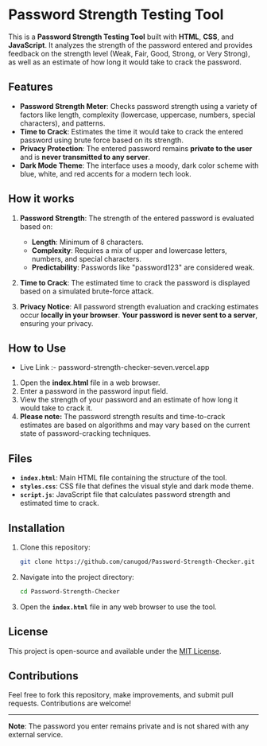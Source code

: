 # Password Strength Testing Tool

This is a **Password Strength Testing Tool** built with **HTML**, **CSS**, and **JavaScript**. It analyzes the strength of the password entered and provides feedback on the strength level (Weak, Fair, Good, Strong, or Very Strong), as well as an estimate of how long it would take to crack the password.

## Features

- **Password Strength Meter**: Checks password strength using a variety of factors like length, complexity (lowercase, uppercase, numbers, special characters), and patterns.
- **Time to Crack**: Estimates the time it would take to crack the entered password using brute force based on its strength.
- **Privacy Protection**: The entered password remains **private to the user** and is **never transmitted to any server**.
- **Dark Mode Theme**: The interface uses a moody, dark color scheme with blue, white, and red accents for a modern tech look.

## How it works

1. **Password Strength**: The strength of the entered password is evaluated based on:
    - **Length**: Minimum of 8 characters.
    - **Complexity**: Requires a mix of upper and lowercase letters, numbers, and special characters.
    - **Predictability**: Passwords like "password123" are considered weak.
  
2. **Time to Crack**: The estimated time to crack the password is displayed based on a simulated brute-force attack.

3. **Privacy Notice**: All password strength evaluation and cracking estimates occur **locally in your browser**. **Your password is never sent to a server**, ensuring your privacy.

## How to Use

- Live Link :- password-strength-checker-seven.vercel.app


1. Open the **index.html** file in a web browser.
2. Enter a password in the password input field.
3. View the strength of your password and an estimate of how long it would take to crack it.
4. **Please note:** The password strength results and time-to-crack estimates are based on algorithms and may vary based on the current state of password-cracking techniques.

## Files

- **`index.html`**: Main HTML file containing the structure of the tool.
- **`styles.css`**: CSS file that defines the visual style and dark mode theme.
- **`script.js`**: JavaScript file that calculates password strength and estimated time to crack.

## Installation

1. Clone this repository:
    ```bash
    git clone https://github.com/canugod/Password-Strength-Checker.git
    ```
2. Navigate into the project directory:
    ```bash
    cd Password-Strength-Checker
    ```
3. Open the **`index.html`** file in any web browser to use the tool.

## License

This project is open-source and available under the [MIT License](LICENSE).

## Contributions

Feel free to fork this repository, make improvements, and submit pull requests. Contributions are welcome!

---

**Note**: The password you enter remains private and is not shared with any external service.
